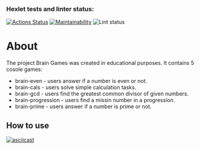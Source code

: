 ### Hexlet tests and linter status:
[![Actions Status](https://github.com/DS85/python-project-lvl1/workflows/hexlet-check/badge.svg)](https://github.com/DS85/python-project-lvl1/actions)
[![Maintainability](https://api.codeclimate.com/v1/badges/a99a88d28ad37a79dbf6/maintainability)](https://codeclimate.com/github/codeclimate/codeclimate/maintainability)
![Lint status](https://github.com/ВЫ85/python-project-lvl1/actions/workflows/lint-check.yml/badge.svg)


# About

The project Brain Games was created in educational purposes. It contains 5 cosole games:
- brain-even - users answer if a number is even or not.
- brain-cals - users solve simple calculation tasks.
- brain-gcd - users find the greatest common divisor of given numbers.
- brain-progression - users find a missin number in a progression.
- brain-prime - users answer if a number is prime or not.

## How to use
[![asciicast](https://asciinema.org/a/8rLoUL9xtY6L3M5eCY6H9kdfT.svg)](https://asciinema.org/a/8rLoUL9xtY6L3M5eCY6H9kdfT)

